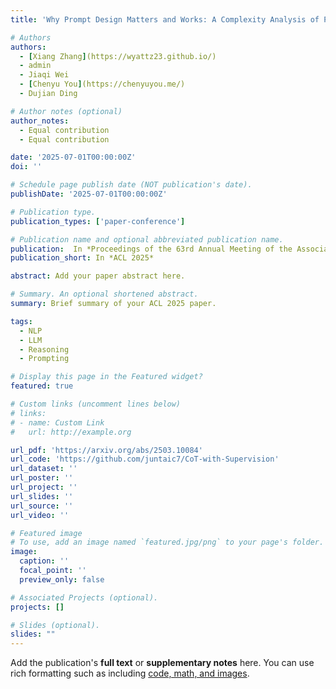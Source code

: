```yaml
---
title: 'Why Prompt Design Matters and Works: A Complexity Analysis of Prompt Search Space in LLMs'

# Authors
authors:
  - [Xiang Zhang](https://wyattz23.github.io/)
  - admin
  - Jiaqi Wei
  - [Chenyu You](https://chenyuyou.me/)
  - Dujian Ding

# Author notes (optional)
author_notes:
  - Equal contribution
  - Equal contribution

date: '2025-07-01T00:00:00Z'
doi: ''

# Schedule page publish date (NOT publication's date).
publishDate: '2025-07-01T00:00:00Z'

# Publication type.
publication_types: ['paper-conference']

# Publication name and optional abbreviated publication name.
publication:  In *Proceedings of the 63rd Annual Meeting of the Association for Computational Linguistics*
publication_short: In *ACL 2025*

abstract: Add your paper abstract here.

# Summary. An optional shortened abstract.
summary: Brief summary of your ACL 2025 paper.

tags: 
  - NLP
  - LLM
  - Reasoning
  - Prompting

# Display this page in the Featured widget?
featured: true

# Custom links (uncomment lines below)
# links:
# - name: Custom Link
#   url: http://example.org

url_pdf: 'https://arxiv.org/abs/2503.10084'
url_code: 'https://github.com/juntaic7/CoT-with-Supervision'
url_dataset: ''
url_poster: ''
url_project: ''
url_slides: ''
url_source: ''
url_video: ''

# Featured image
# To use, add an image named `featured.jpg/png` to your page's folder.
image:
  caption: ''
  focal_point: ''
  preview_only: false

# Associated Projects (optional).
projects: []

# Slides (optional).
slides: ""
---
```


Add the publication's **full text** or **supplementary notes** here. You can use rich formatting such as including [code, math, and images](https://docs.hugoblox.com/content/writing-markdown-latex/).